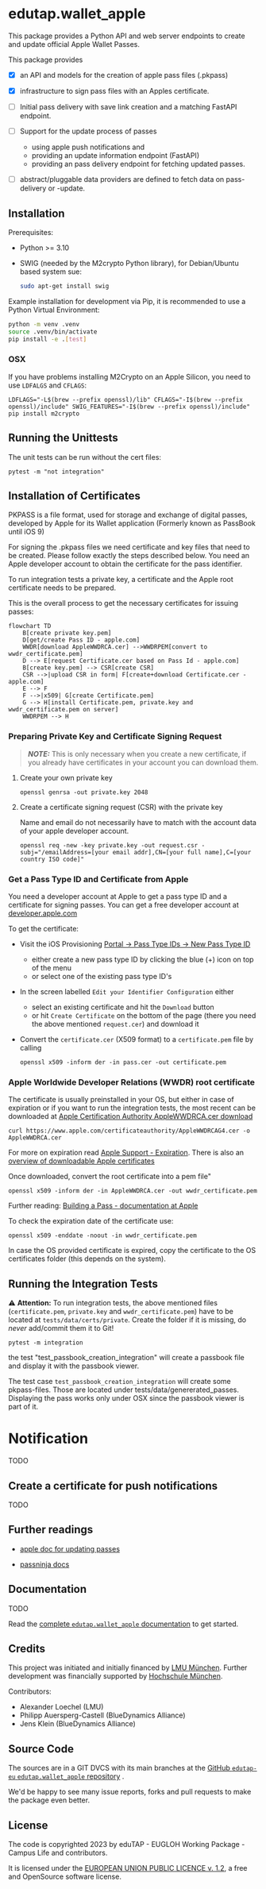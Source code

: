 # edutap.wallet_apple

This package provides a Python API and web server endpoints to create and update official Apple Wallet Passes.

This package provides

- [x] an API and models for the creation of apple pass files (.pkpass)
- [x] infrastructure to sign pass files with an Apples certificate.
- [ ] Initial pass delivery with save link creation and a matching FastAPI endpoint.
- [ ] Support for the update process of passes 
    - using apple push notifications and 
    - providing an update information endpoint (FastAPI)
    - providing an pass delivery endpoint for fetching updated passes.
- [ ] abstract/pluggable data providers are defined to fetch data on pass-delivery or -update.


## Installation

Prerequisites:

- Python >= 3.10
- SWIG (needed by the M2crypto Python library), for Debian/Ubuntu based system sue:
  
  ```bash
  sudo apt-get install swig
  ```

Example installation for development via Pip, it is recommended to use a Python Virtual Environment:

```bash
python -m venv .venv
source .venv/bin/activate
pip install -e .[test]
```

### OSX

If you have problems installing M2Crypto on an Apple Silicon, you need to use `LDFALGS` and `CFLAGS`:

```console
LDFLAGS="-L$(brew --prefix openssl)/lib" CFLAGS="-I$(brew --prefix openssl)/include" SWIG_FEATURES="-I$(brew --prefix openssl)/include" pip install m2crypto
```


## Running the Unittests

The unit tests can be run without the cert files:

```shell
pytest -m "not integration"
```

## Installation of Certificates

PKPASS is a file format, used for storage and exchange of digital passes, developed by Apple for its Wallet application (Formerly known as PassBook until iOS 9)

For signing the .pkpass files we need certificate and key files that need to be created. 
Please follow exactly the steps described below. 
You need an Apple developer account to obtain the certificate for the pass identifier.

To run integration tests a private key, a certificate and the Apple root certificate needs to be prepared.

This is the overall process to get the necessary certificates for issuing passes:

```mermaid
flowchart TD
    B[create private key.pem]
    D[get/create Pass ID - apple.com]
    WWDR[download AppleWWDRCA.cer] -->WWDRPEM[convert to wwdr_certificate.pem]
    D --> E[request Certificate.cer based on Pass Id - apple.com]
    B[create key.pem] --> CSR[create CSR]
    CSR -->|upload CSR in form| F[create+download Certificate.cer - apple.com]
    E --> F
    F -->|x509| G[create Certificate.pem]
    G --> H[install Certificate.pem, private.key and wwdr_certificate.pem on server]
    WWDRPEM --> H
```

### Preparing Private Key and Certificate Signing Request

> **_NOTE:_**  This is only necessary when you create a new certificate, if you already have certificates in your account you can download them.

1. Create your own private key
   ```shell
   openssl genrsa -out private.key 2048
   ```

2. Create a certificate signing request (CSR) with the private key

   Name and email do not necessarily have to match with the account data of your apple developer account.
   
   ```shell
   openssl req -new -key private.key -out request.csr -subj="/emailAddress=[your email addr],CN=[your full name],C=[your country ISO code]"
   ```

### Get a Pass Type ID and Certificate from Apple

You need a developer account at Apple to get a pass type ID and a certificate for signing passes. 
You can get a free developer account at [developer.apple.com](https://developer.apple.com/programs/)

To get the certificate:

* Visit the iOS Provisioning [Portal -> Pass Type IDs -> New Pass Type ID](https://developer.apple.com/account/resources/identifiers/list/passTypeId)
    - either create a new pass type ID by clicking the blue (+) icon on top of the menu
    - or select one of the existing pass type ID's

* In the screen labelled `Edit your Identifier Configuration` either
    - select an existing certificate and hit the `Download` button
    - or hit `Create Certificate` on the bottom of the page (there you need the above mentioned `request.cer`) and download it

* Convert the `certificate.cer` (X509 format) to a `certificate.pem` file by calling

  ```shell
  openssl x509 -inform der -in pass.cer -out certificate.pem
  ```

### Apple Worldwide Developer Relations (WWDR) root certificate

The certificate is usually preinstalled in your OS, but either in case of expiration or if you want to run the integration tests, the most recent can be downloaded at
[Apple Certification Authority AppleWWDRCA.cer download](https://developer.apple.com/certificationauthority/AppleWWDRCA.cer)

```shell
curl https://www.apple.com/certificateauthority/AppleWWDRCAG4.cer -o AppleWWDRCA.cer
```

For more on expiration read [Apple Support - Expiration](https://developer.apple.com/support/certificates/expiration/).
There is also an [overview of downloadable Apple certificates](https://www.apple.com/certificateauthority/)

Once downloaded, convert the root certificate into a pem file"

```shell
openssl x509 -inform der -in AppleWWDRCA.cer -out wwdr_certificate.pem
```

Further reading: [Building a Pass - documentation at Apple](https://developer.apple.com/documentation/walletpasses/building_a_pass)

To check the expiration date of the certificate use:

```shell
openssl x509 -enddate -noout -in wwdr_certificate.pem
```

In case the OS provided certificate is expired, copy the certificate to the OS certificates folder (this depends on the system).

## Running the Integration Tests

⚠️ **Attention:**
 To run integration tests, the above mentioned files (`certificate.pem`, `private.key` and `wwdr_certificate.pem`) have to be located at `tests/data/certs/private`. 
Create the folder if it is missing, do *never* add/commit them it to Git!

```shell
pytest -m integration
```

the test "test_passbook_creation_integration" will create a passbook file and display it with the passbook viewer. 

The test case `test_passbook_creation_integration` will create some pkpass-files. 
Those are located under tests/data/genererated_passes.
Displaying the pass works only under OSX since the passbook viewer is part of it.

# Notification

TODO

## Create a certificate for push notifications

TODO

## Further readings

- [apple doc for updating passes](https://developer.apple.com/documentation/walletpasses/adding_a_web_service_to_update_passes)

- [passninja docs](https://www.passninja.com/tutorials/apple-platform/how-does-pass-updating-work-on-apple-wallet)


## Documentation

TODO

Read the [complete `edutap.wallet_apple` documentation](https://docs.edutap.eu/packages/edutap_wallet_apple.html) to get started.

## Credits

This project was initiated and initially financed by [LMU München](https://www.lmu.de).
Further development was financially supported by [Hochschule München](https://hm.edu/).

Contributors:

- Alexander Loechel (LMU)
- Philipp Auersperg-Castell (BlueDynamics Alliance)
- Jens Klein (BlueDynamics Alliance)

## Source Code

The sources are in a GIT DVCS with its main branches at the [GitHub `edutap-eu` `edutap.wallet_apple` repository](https://github.com/edutap-eu/edutap.wallet_apple) .

We'd be happy to see many issue reports, forks and pull requests to make the package even better.

## License

The code is copyrighted 2023 by eduTAP - EUGLOH Working Package - Campus Life and contributors.

It is licensed under the [EUROPEAN UNION PUBLIC LICENCE v. 1.2](https://opensource.org/license/eupl-1-2/), a free and OpenSource software license.
